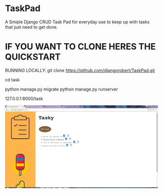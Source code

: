 # TaskPad
A Smiple Django CRUD Task Pad for everyday use to keep up with tasks that just need to get done.

# IF YOU WANT TO CLONE HERES THE QUICKSTART

RUNNING LOCALLY: git clone https://github.com/djangorobert/TaskPad.git

cd task

python manage.py migrate 
python manage.py runserver

127.0.0.1:8000/task

![Alt text](/task/tasklist/static/css/taskpad.JPG?raw=true)
